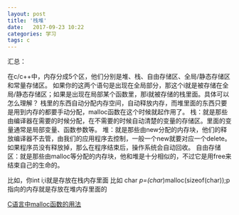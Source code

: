 ```yaml
---
layout: post
title: '栈堆'
date:   2017-09-23 10:22
categories: 学习
tags: c
---
```


汇总：

在c/c++中，内存分成5个区，他们分别是堆、栈、自由存储区、全局/静态存储区和常量存储区。
如果你的这两个语句是出现在全局部分，那这个i就是被存储在全局/静态存储区；如果是出现在局部某个函数里，那i就被存储的栈里面。具体可以怎么理解？
栈里的东西自动分配内存空间，自动释放内存，而堆里面的东西只要是用到内存的都要手动分配，malloc函数在这个时候就起作用了。
栈：就是那些由编译器在需要的时候分配，在不需要的时候自动清楚的变量的存储区。里面的变量通常是局部变量、函数参数等。
堆：就是那些由new分配的内存块，他们的释放编译器不去管，由我们的应用程序去控制，一般一个new就要对应一个delete。如果程序员没有释放掉，那么在程序结束后，操作系统会自动回收。
自由存储区：就是那些由malloc等分配的内存块，他和堆是十分相似的，不过它是用free来结束自己的生命的。

比如，你int i;i就是存放在栈内存里面
比如
char *p=(char*)malloc(sizeof(char));p指向的内存就是存放在堆内存里面的


[C语言中malloc函数的用法](http://www.cnblogs.com/shiweihappy/p/4246372.html)